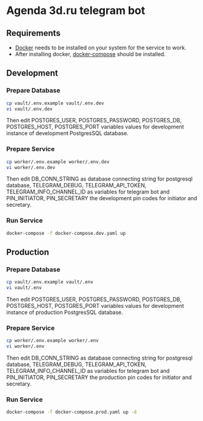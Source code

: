 # Agenda 3d.ru telegram bot

## Requirements
- [Docker](https://docs.docker.com/engine/install/) needs to be installed on your system for the service to work.
- After installing docker, [docker-compose](https://docs.docker.com/compose/install/) should be installed.

## Development
### Prepare Database
```bash
cp vault/.env.example vault/.env.dev
vi vault/.env.dev
```
Then edit POSTGRES_USER, POSTGRES_PASSWORD, 
POSTGRES_DB, POSTGRES_HOST, POSTGRES_PORT
variables values for development instance of
development PostgresSQL database.

### Prepare Service
```bash
cp worker/.env.example worker/.env.dev
vi worker/.env.dev
```
Then edit DB_CONN_STRING as database connecting string for postgresql database, 
TELEGRAM_DEBUG, TELEGRAM_API_TOKEN, TELEGRAM_INFO_CHANNEL_ID as variables for
telegram bot and PIN_INITIATOR, PIN_SECRETARY the development 
pin codes for initiator and secretary.

### Run Service
```bash
docker-compose -f docker-compose.dev.yaml up
```

## Production
### Prepare Database
```bash
cp vault/.env.example vault/.env
vi vault/.env
```
Then edit POSTGRES_USER, POSTGRES_PASSWORD,
POSTGRES_DB, POSTGRES_HOST, POSTGRES_PORT
variables values for development instance of
production PostgresSQL database.

### Prepare Service
```bash
cp worker/.env.example worker/.env
vi worker/.env
```
Then edit DB_CONN_STRING as database connecting string for postgresql database,
TELEGRAM_DEBUG, TELEGRAM_API_TOKEN, TELEGRAM_INFO_CHANNEL_ID as variables for
telegram bot and PIN_INITIATOR, PIN_SECRETARY the production
pin codes for initiator and secretary.

### Run Service
```bash
docker-compose -f docker-compose.prod.yaml up -d
```
